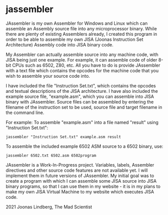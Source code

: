 # jassembler
JAssembler is my own Assembler for Windows and Linux which can assemble an Assembly source file into any microprocessor binary.
While there are plenty of existing Assemblers already, I created this program in order to be able to assemble my own JISA (Joonas Instruction Set Architecture) Assembly code into JISA binary code.

My Assembler can actually assemble source into any machine code, with JISA being just one example.
For example, it can assemble code of older 8-bit CPUs such as 6502, Z80, etc.
All you have to do is provide JAssembler with a text file which contains the opcodes for the machine code that you wish to assemble your source code into.

I have included the file "Instruction Set.txt", which contains the opcodes and textual descriptions of the JISA architecture.
I have also included the example source file, "example.asm", which you can assemble into JISA binary with JAssembler.
Source files can be assembled by entering the filename of the instruction set to be used, source file and target filename in the command line.

For example:
To assemble "example.asm" into a file named "result" using "Instruction Set.txt":

<code>jassembler "Instruction Set.txt" example.asm result</code>

To assemble the included example 6502 ASM source to a 6502 binary, use:

<code>jassembler 6502.txt 6502.asm 6502program</code>

JAssembler is a Work-In-Progress project. Variables, labels, Assembler directives and other source code features are not available yet. I will implement them in future versions of JAssembler. My initial goal was to create a program with which I can assemble some JISA source into JISA binary programs, so that I can use them in my website - it is in my plans to make my own JISA Virtual Machine to my website which executes JISA code.

2021 Joonas Lindberg, The Mad Scientist
